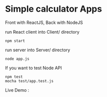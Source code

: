 <h1>Simple calculator Apps</h1>

Front with ReactJS, Back with NodeJS

run React client into Client/ directory

	npm start

run server into Server/ directory
	
	node app.js

If you want to test Node API

	npm test
	mocha test/app.test.js

Live Demo : 